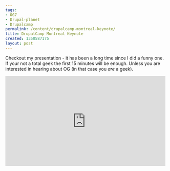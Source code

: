 ```yaml
--- 
tags: 
- OG7
- Drupal-planet
- Drupalcamp
permalink: /content/drupalcamp-montreal-keynote/
title: DrupalCamp Montreal Keynote
created: 1350587175
layout: post
---
```

Checkout my presentation - it has been a long time since I did a funny one.
If your not a total geek the first 15 minutes will be enough. Unless you are interested in hearing about OG (in that case you <em>are</em> a geek).

<iframe src="http://player.vimeo.com/video/51646056?byline=0&amp;portrait=0" width="500" height="281" frameborder="0" webkitAllowFullScreen mozallowfullscreen allowFullScreen></iframe>
